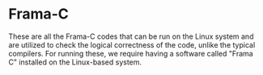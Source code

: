 # Frama-C
These are all the Frama-C codes that can be run on the Linux system and are utilized to check the logical correctness of the code, unlike the typical compilers.
For running these, we require having a software called "Frama C" installed on the Linux-based system.
